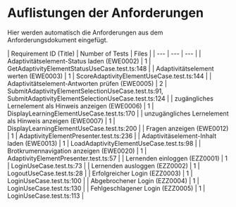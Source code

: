 # Auflistungen der Anforderungen

Hier werden automatisch die Anforderungen aus dem Anforderungsdokument eingefügt.

[//]: # (Script-Start)
| Requirement ID (Title) | Number of Tests | Files |
| --- | --- | --- |
| Adaptivitätselement-Status laden (EWE0002) | 1 | GetAdaptivityElementStatusUseCase.test.ts:148 |
| Adaptivitätselement werten (EWE0003) | 1 | ScoreAdaptivityElementUseCase.test.ts:144 |
| Adaptivitätselement-Antworten prüfen (EWE0005) | 2 | SubmitAdaptivityElementSelectionUseCase.test.ts:91, SubmitAdaptivityElementSelectionUseCase.test.ts:124 |
| zugängliches Lernelement als Hinweis anzeigen (EWE0006) | 1 | DisplayLearningElementUseCase.test.ts:170 |
| unzugängliches Lernelement als Hinweis anzeigen (EWE0007) | 1 | DisplayLearningElementUseCase.test.ts:200 |
| Fragen anzeigen (EWE0012) | 1 | AdaptivityElementPresenter.test.ts:236 |
| Adaptivitäselement-Inhalt laden (EWE0013) | 1 | LoadAdaptivityElementUseCase.test.ts:98 |
| Brotkrumennavigation anzeigen (EWE0020) | 1 | AdaptivityElementPresenter.test.ts:57 |
| Lernenden einloggen (EZZ0001) | 1 | LoginUseCase.test.ts:73 |
| Lernenden ausloggen (EZZ0002) | 1 | LogoutUseCase.test.ts:28 |
| Erfolgreicher Login (EZZ0003) | 1 | LoginUseCase.test.ts:100 |
| Abgebrochener Login (EZZ0004) | 1 | LoginUseCase.test.ts:130 |
| Fehlgeschlagener Login (EZZ0005) | 1 | LoginUseCase.test.ts:113 |